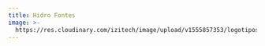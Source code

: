 ```yaml
---
title: Hidro Fontes
image: >-
  https://res.cloudinary.com/izitech/image/upload/v1555857353/logotipos/HidroFontes.png
---
```


